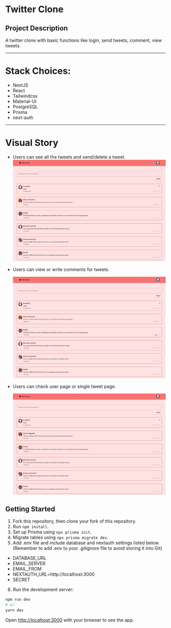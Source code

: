 # Twitter Clone

## Project Description

A twitter clone with basic functions like login, send tweets, comment, view tweets.

<hr>

# Stack Choices:

- NextJS
- React
- Tailwindcss
- Material-UI
- PostgreSQL
- Prisma
- next-auth

<hr>

# Visual Story

- Users can see all the tweets and send/delete a tweet.
  !["Users can see all the tweets and send a new tweet."](/public/images/tweet.gif)

- Users can view or write comments for tweets.

  !["Users can view or write comments for tweets."](/public/images/comment.gif)

- Users can check user page or single tweet page.

  !["Users can check user page or single tweet page."](/public/images/redirect.gif)

## Getting Started

1. Fork this repository, then clone your fork of this repository.
2. Run `npm install`.
3. Set up Prisma using `npx prisma init`.
4. Migrate tables using `npx prisma migrate dev`.
5. Add .env file and include database and nextauth settings listed below. (Remember to add .env to your .gitignore file to avoid storing it into Git)

- DATABASE_URL
- EMAIL_SERVER
- EMAIL_FROM
- NEXTAUTH_URL=http://localhost:3000
- SECRET

6. Run the development server:

```bash
npm run dev
# or
yarn dev
```

Open [http://localhost:3000](http://localhost:3000) with your browser to see the app.
